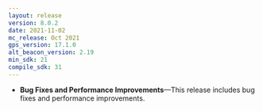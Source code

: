```yaml
---
layout: release
version: 8.0.2
date: 2021-11-02
mc_release: Oct 2021
gps_version: 17.1.0
alt_beacon_version: 2.19
min_sdk: 21
compile_sdk: 31
---
```

* **Bug Fixes and Performance Improvements**—This release includes bug fixes and performance improvements.
